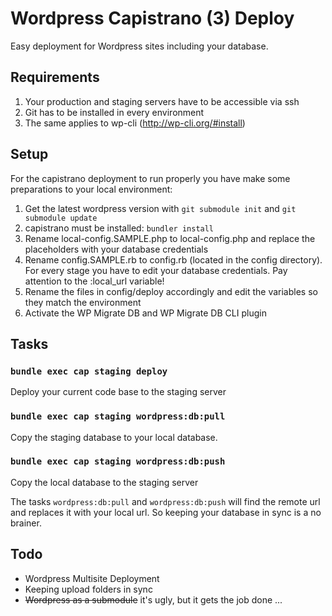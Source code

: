 # Wordpress Capistrano (3) Deploy

Easy deployment for Wordpress sites including your database.

## Requirements
1. Your production and staging servers have to be accessible via ssh
2. Git has to be installed in every environment
2. The same applies to wp-cli (http://wp-cli.org/#install)

## Setup
For the capistrano deployment to run properly you have make some  preparations to your local environment:

1. Get the latest wordpress version with `git submodule init` and `git submodule update`
2. capistrano must be installed: `bundler install`
3. Rename local-config.SAMPLE.php to local-config.php and replace the placeholders with your database credentials
4. Rename config.SAMPLE.rb to config.rb (located in the config directory). For every stage you have to edit your database credentials. Pay attention to the :local_url variable!
5. Rename the files in config/deploy accordingly and edit the variables so they match the environment
6. Activate the WP Migrate DB and WP Migrate DB CLI plugin

## Tasks
### `bundle exec cap staging deploy`
Deploy your current code base to the staging server

### `bundle exec cap staging wordpress:db:pull`
Copy the staging database to your local database.

### `bundle exec cap staging wordpress:db:push`
Copy the local database to the staging server

The tasks `wordpress:db:pull` and `wordpress:db:push` will find the remote url and replaces it with your local url. So keeping your database in sync is a no brainer.

## Todo
* Wordpress Multisite Deployment
* Keeping upload folders in sync
* ~~Wordpress as a submodule~~ it's ugly, but it gets the job done ...